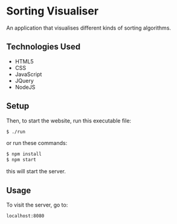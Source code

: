 # Sorting Visualiser 
An application that visualises different kinds of sorting algorithms.

## Technologies Used

 - HTML5
 - CSS
 - JavaScript
 - JQuery
 - NodeJS

## Setup

Then, to start the website, run this executable file:

```bash
$ ./run
```

or run these commands:

```bash
$ npm install
$ npm start
```

this will start the server.

## Usage

To visit the server, go to:

```
localhost:8080
```
